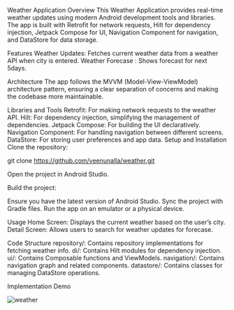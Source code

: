 Weather Application
Overview
This Weather Application provides real-time weather updates using modern Android development tools and libraries. The app is built with Retrofit for network requests, Hilt for dependency injection, Jetpack Compose for UI, Navigation Component for navigation, and DataStore for data storage.

Features
Weather Updates: Fetches current weather data from a weather API when city is entered.
Weather Forecase : Shows forecast for next 5days.

Architecture
The app follows the MVVM (Model-View-ViewModel) architecture pattern, ensuring a clear separation of concerns and making the codebase more maintainable.

Libraries and Tools
Retrofit: For making network requests to the weather API.
Hilt: For dependency injection, simplifying the management of dependencies.
Jetpack Compose: For building the UI declaratively.
Navigation Component: For handling navigation between different screens.
DataStore: For storing user preferences and app data.
Setup and Installation
Clone the repository:

git clone https://github.com/veenunalla/weather.git

Open the project in Android Studio.

Build the project:

Ensure you have the latest version of Android Studio.
Sync the project with Gradle files.
Run the app on an emulator or a physical device.

Usage
Home Screen: Displays the current weather based on the user’s city.
Detail Screen: Allows users to search for weather updates for forecase.

Code Structure
repository/: Contains repository implementations for fetching weather info.
di/: Contains Hilt modules for dependency injection.
ui/: Contains Composable functions and ViewModels.
navigation/: Contains navigation graph and related components.
datastore/: Contains classes for managing DataStore operations.


Implementation Demo

![weather](https://github.com/user-attachments/assets/abe300bd-06a8-40a3-9666-deb5a461ebac)


